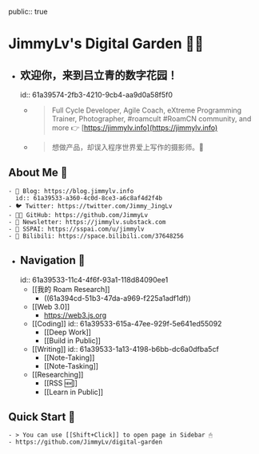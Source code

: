 public:: true

# JimmyLv's Digital Garden 🧑‍🌾
- ## 欢迎你，来到吕立青的数字花园！
  id:: 61a39574-2fb3-4210-9cb4-aa9d0a58f5f0
	- > Full Cycle Developer, Agile Coach, eXtreme Programming Trainer, Photographer, #roamcult #RoamCN community, and more 👉 [https://jimmylv.info](https://jimmylv.info)
	- > 想做产品，却误入程序世界爱上写作的摄影师。📸
## About Me 🐣
	- 📝 Blog: https://blog.jimmylv.info
	  id:: 61a39533-a360-4c0d-8ce3-a6c8af4d2f4b
	- 🐦 Twitter: https://twitter.com/Jimmy_JingLv
	- 👨‍💻 GitHub: https://github.com/JimmyLv
	- 📧 Newsletter: https://jimmylv.substack.com
	- 🎨 SSPAI: https://sspai.com/u/jimmylv
	- 🎥 Bilibili: https://space.bilibili.com/37648256
- ## Navigation 🧭
  id:: 61a39533-11c4-4f6f-93a1-118d84090ee1
	- [[我的 Roam Research]]
		- ((61a394cd-51b3-47da-a969-f225a1adf1df))
	- [[Web 3.0]]
		- https://web3.js.org
	- [[Coding]]
	  id:: 61a39533-615a-47ee-929f-5e641ed55092
		- [[Deep Work]]
		- [[Build in Public]]
	- [[Writing]]
	  id:: 61a39533-1a13-4198-b6bb-dc6a0dfba5cf
		- [[Note-Taking]]
		- [[Note-Tasking]]
	- [[Researching]]
		- [[RSS 🆕]]
		- [[Learn in Public]]
## Quick Start 🥳
	- > You can use [[Shift+Click]] to open page in Sidebar 🖱
	- https://github.com/JimmyLv/digital-garden